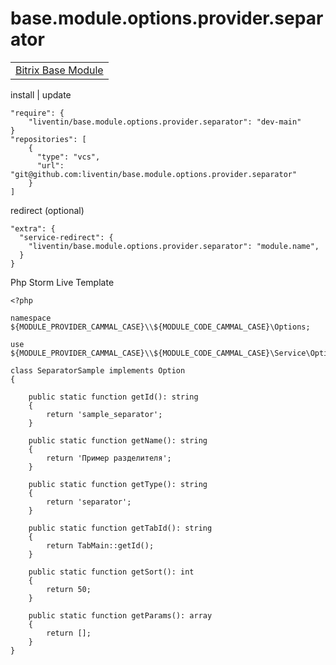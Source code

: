 # base.module.options.provider.separator

<table>
<tr>
<td>
<a href="https://github.com/Liventin/base.module">Bitrix Base Module</a>
</td>
</tr>
</table>

install | update

```
"require": {
    "liventin/base.module.options.provider.separator": "dev-main"
}
"repositories": [
    {
      "type": "vcs",
      "url": "git@github.com:liventin/base.module.options.provider.separator"
    }
]
```
redirect (optional)
```
"extra": {
  "service-redirect": {
    "liventin/base.module.options.provider.separator": "module.name",
  }
}
```

Php Storm Live Template

```
<?php

namespace ${MODULE_PROVIDER_CAMMAL_CASE}\\${MODULE_CODE_CAMMAL_CASE}\Options;

use ${MODULE_PROVIDER_CAMMAL_CASE}\\${MODULE_CODE_CAMMAL_CASE}\Service\Options\Option;

class SeparatorSample implements Option
{

    public static function getId(): string
    {
        return 'sample_separator';
    }

    public static function getName(): string
    {
        return 'Пример разделителя';
    }

    public static function getType(): string
    {
        return 'separator';
    }

    public static function getTabId(): string
    {
        return TabMain::getId();
    }

    public static function getSort(): int
    {
        return 50;
    }

    public static function getParams(): array
    {
        return [];
    }
}
```